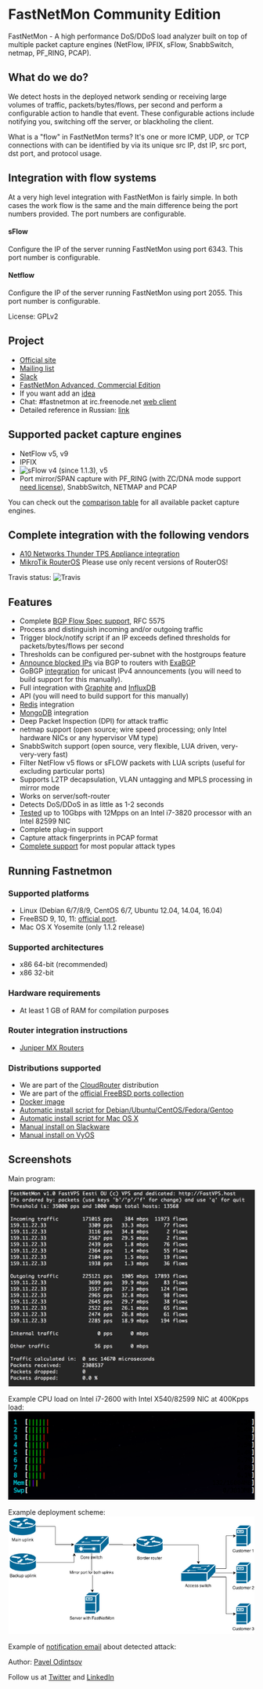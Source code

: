 FastNetMon Community Edition
===========
FastNetMon - A high performance DoS/DDoS load analyzer built on top of multiple packet capture engines (NetFlow, IPFIX, sFlow, SnabbSwitch, netmap, PF_RING, PCAP).

What do we do?
--------------
We detect hosts in the deployed network sending or receiving large volumes of traffic, packets/bytes/flows, per second and
perform a configurable action to handle that event. These configurable actions include notifying you, switching off the server, or blackholing the client.

What is a "flow" in FastNetMon terms?  It's one or more ICMP, UDP, or TCP connections with can be identified by via its unique src IP, dst IP, src port, dst port, and protocol usage.

Integration with flow systems
-----------------------------
At a very high level integration with FastNetMon is fairly simple. In both cases the work flow is the same and the main difference being the port numbers provided. The port numbers are configurable.

#### sFlow
Configure the IP of the server running FastNetMon using port 6343. This port number is configurable.

#### Netflow
Configure the IP of the server running FastNetMon using port 2055. This port number is configurable.


License: GPLv2

Project 
-------
- [Official site](https://fastnetmon.com)
- [Mailing list](https://groups.google.com/forum/#!forum/fastnetmon)
- [Slack](https://join.slack.com/t/fastnetmon/shared_invite/MjM3NDUwNzY4NjA5LTE1MDQ4MzE5NTAtYmU4MjYyYWNiZQ)
- [FastNetMon Advanced, Commercial Edition](https://fastnetmon.com/fastnetmon-advanced/)
- If you want add an [idea](https://fastnetmon.fider.io/)
- Chat: #fastnetmon at irc.freenode.net [web client](https://webchat.freenode.net/)
- Detailed reference in Russian: [link](https://fastnetmon.com/wp-content/uploads/2017/07/FastNetMon_Reference_Russian.pdf)

Supported packet capture engines
--------------------------------
- NetFlow v5, v9
- IPFIX
- ![sFlow](http://sflow.org/images/sflowlogo.gif) v4 (since 1.1.3), v5
- Port mirror/SPAN capture with PF_RING (with ZC/DNA mode support [need license](http://www.ntop.org/products/pf_ring/)), SnabbSwitch, NETMAP and PCAP

You can check out the [comparison table](https://fastnetmon.com/docs/capture_backends/) for all available packet capture engines.

Complete integration with the following vendors 
--------------------------------
- [A10 Networks Thunder TPS Appliance integration](src/a10_plugin)
- [MikroTik RouterOS](src/mikrotik_plugin) Please use only recent versions of RouterOS!

Travis status: ![Travis](https://travis-ci.org/pavel-odintsov/fastnetmon.svg?branch=master)

Features
--------
- Complete [BGP Flow Spec support](https://fastnetmon.com/docs/bgp_flow_spec/), RFC 5575
- Process and distinguish incoming and/or outgoing traffic
- Trigger block/notify script if an IP exceeds defined thresholds for packets/bytes/flows per second
- Thresholds can be configured per-subnet with the hostgroups feature
- [Announce blocked IPs](https://fastnetmon.com/docs/exabgp_integration/) via BGP to routers with [ExaBGP](https://github.com/Exa-Networks/exabgp)
- GoBGP [integration](https://fastnetmon.com/docs/gobgp-integration/) for unicast IPv4 announcements (you will need to build support for this manually).
- Full integration with [Graphite](https://fastnetmon.com/docs/graphite_integration/) and [InfluxDB](https://fastnetmon.com/docs/influxdb_integration/)
- API (you will need to build support for this manually)
- [Redis](https://fastnetmon.com/docs/redis/) integration
- [MongoDB](https://fastnetmon.com/docs/mongodb/) integration
- Deep Packet Inspection (DPI) for attack traffic
- netmap support (open source; wire speed processing; only Intel hardware NICs or any hypervisor VM type)
- SnabbSwitch support (open source, very flexible, LUA driven, very-very-very fast)
- Filter NetFlow v5 flows or sFLOW packets with LUA scripts (useful for excluding particular ports)
- Supports L2TP decapsulation, VLAN untagging and MPLS processing in mirror mode 
- Works on server/soft-router
- Detects DoS/DDoS in as little as 1-2 seconds
- [Tested](https://fastnetmon.com/docs/performance_tests/) up to 10Gbps with 12Mpps on an Intel i7-3820 processor with an Intel 82599 NIC
- Complete plug-in support
- Capture attack fingerprints in PCAP format
- [Complete support](https://fastnetmon.com/docs/detected_attack_types/) for most popular attack types

Running Fastnetmon
------------------
### Supported platforms
- Linux (Debian 6/7/8/9, CentOS 6/7, Ubuntu 12.04, 14.04, 16.04)
- FreeBSD 9, 10, 11: [official port](https://www.freshports.org/net-mgmt/fastnetmon/).
- Mac OS X Yosemite (only 1.1.2 release)

### Supported architectures
- x86 64-bit (recommended)
- x86 32-bit

### Hardware requirements
- At least 1 GB of RAM for compilation purposes

### Router integration instructions
- [Juniper MX Routers](https://fastnetmon.com/docs/junos_integration/)

### Distributions supported
- We are part of the [CloudRouter](https://cloudrouter.org/cloudrouter/2015/07/09/fastnetmon.html) distribution
- We are part of the [official FreeBSD ports collection](https://freshports.org/net-mgmt/fastnetmon/)
- [Docker image](https://fastnetmon.com/fastnetmon-community-docker-install/)
- [Automatic install script for Debian/Ubuntu/CentOS/Fedora/Gentoo](https://fastnetmon.com/install/)
- [Automatic install script for Mac OS X](https://fastnetmon.com/fastnetmon-macos/)
- [Manual install on Slackware](https://fastnetmon.com/fastnetmon-community-slackware-install/)
- [Manual install on VyOS](https://fastnetmon.com/fastnetmon-community-install-on-vyos-1-1-5/)

Screenshots
------------

Main program:

![Main screen image](docs/images/fastnetmon_screen.png)

Example CPU load on Intel i7-2600 with Intel X540/82599 NIC at 400Kpps load:
![Cpu consumption](docs/images/fastnetmon_stats.png)

Example deployment scheme:
![Network diagramm](docs/images/network_map.png)

Example of [notification email](https://fastnetmon.com/docs/attack_report_example/) about detected attack:

Author: [Pavel Odintsov](http://uk.linkedin.com/in/podintsov/)

Follow us at [Twitter](https://twitter.com/fastnetmon) and [LinkedIn](https://www.linkedin.com/company/fastnetmon/)

